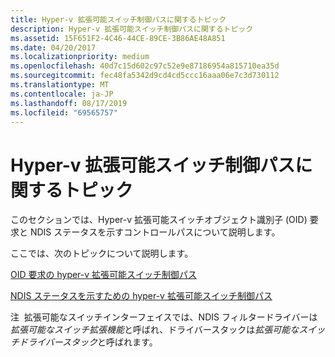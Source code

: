 ```yaml
---
title: Hyper-v 拡張可能スイッチ制御パスに関するトピック
description: Hyper-v 拡張可能スイッチ制御パスに関するトピック
ms.assetid: 15F651F2-4C46-44CE-89CE-3B86AE48A851
ms.date: 04/20/2017
ms.localizationpriority: medium
ms.openlocfilehash: 40d7c15d602c97c52e9e87186954a815710ea35d
ms.sourcegitcommit: fec48fa5342d9cd4cd5ccc16aaa06e7c3d730112
ms.translationtype: MT
ms.contentlocale: ja-JP
ms.lasthandoff: 08/17/2019
ms.locfileid: "69565757"
---
```

# <a name="hyper-v-extensible-switch-control-path-topics"></a>Hyper-v 拡張可能スイッチ制御パスに関するトピック


このセクションでは、Hyper-v 拡張可能スイッチオブジェクト識別子 (OID) 要求と NDIS ステータスを示すコントロールパスについて説明します。

ここでは、次のトピックについて説明します。

[OID 要求の hyper-v 拡張可能スイッチ制御パス](hyper-v-extensible-switch-control-path-for-oid-requests.md)

[NDIS ステータスを示すための hyper-v 拡張可能スイッチ制御パス](hyper-v-extensible-switch-control-path-for-ndis-status-indications.md)

注  拡張可能なスイッチインターフェイスでは、NDIS フィルタードライバーは*拡張可能なスイッチ拡張機能*と呼ばれ、ドライバースタックは*拡張可能なスイッチドライバースタック*と呼ばれます。

 

 

 





